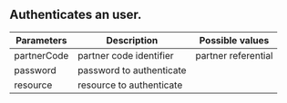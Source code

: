 ﻿## Authenticates an user.

|    Parameters         |    Description                                   |   Possible values        |
  | ----------------------|------------------------------------------------|--------------------------|  
|     partnerCode       |   partner code identifier                       |    partner referential      |
|     password          |   password to authenticate                     |	                      |
|     resource          |   resource to authenticate                     |	                      |
